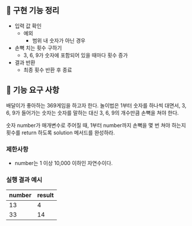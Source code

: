 ## 📃 구현 기능 정리

- 입력 값 확인
    - 예외
        - 범위 내 숫자가 아닌 경우
- 손뼉 치는 횟수 구하기
    - 3, 6, 9가 숫자에 포함되어 있을 때마다 횟수 증가
- 결과 반환
    - 최종 횟수 반환 후 종료
  
## 🚀 기능 요구 사항

배달이가 좋아하는 369게임을 하고자 한다. 놀이법은 1부터 숫자를 하나씩 대면서, 3, 6, 9가 들어가는 숫자는 숫자를 말하는 대신 3, 6, 9의 개수만큼 손뼉을 쳐야 한다.

숫자 number가 매개변수로 주어질 때, 1부터 number까지 손뼉을 몇 번 쳐야 하는지 횟수를 return 하도록 solution 메서드를 완성하라.

### 제한사항

- number는 1 이상 10,000 이하인 자연수이다.

### 실행 결과 예시

| number | result |
| --- | --- |
| 13 | 4 |
| 33 | 14 |
